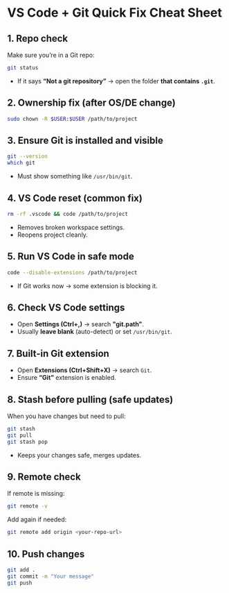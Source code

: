 
# VS Code + Git Quick Fix Cheat Sheet

## 1. Repo check
Make sure you’re in a Git repo:
```bash
git status
```
- If it says **“Not a git repository”** → open the folder **that contains `.git`**.

## 2. Ownership fix (after OS/DE change)
```bash
sudo chown -R $USER:$USER /path/to/project
```

## 3. Ensure Git is installed and visible
```bash
git --version
which git
```
- Must show something like `/usr/bin/git`.

## 4. VS Code reset (common fix)
```bash
rm -rf .vscode && code /path/to/project
```
- Removes broken workspace settings.
- Reopens project cleanly.

## 5. Run VS Code in safe mode
```bash
code --disable-extensions /path/to/project
```
- If Git works now → some extension is blocking it.

## 6. Check VS Code settings
- Open **Settings (Ctrl+,)** → search **"git.path"**.
- Usually **leave blank** (auto-detect) or set `/usr/bin/git`.

## 7. Built-in Git extension
- Open **Extensions (Ctrl+Shift+X)** → search `Git`.
- Ensure **“Git”** extension is enabled.

## 8. Stash before pulling (safe updates)
When you have changes but need to pull:
```bash
git stash
git pull
git stash pop
```
- Keeps your changes safe, merges updates.

## 9. Remote check
If remote is missing:
```bash
git remote -v
```
Add again if needed:
```bash
git remote add origin <your-repo-url>
```

## 10. Push changes
```bash
git add .
git commit -m "Your message"
git push
```
